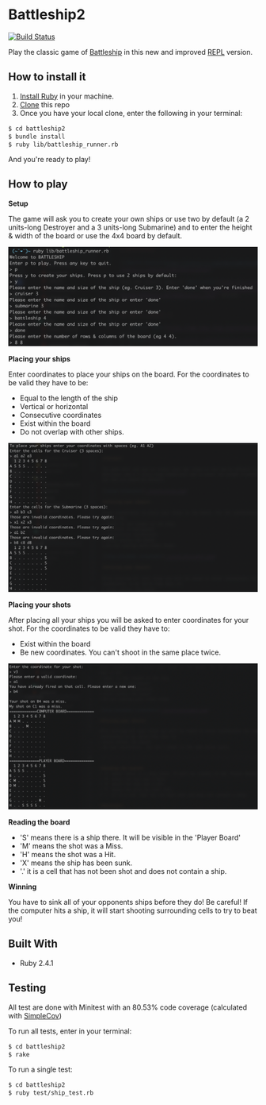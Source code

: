 # Battleship2

[![Build Status](https://travis-ci.org/nmcolome/battleship2.svg?branch=master)](https://travis-ci.org/nmcolome/battleship2)

Play the classic game of [Battleship](https://en.wikipedia.org/wiki/Battleship_(game)) in this new and improved [REPL](https://en.wikipedia.org/wiki/Read%E2%80%93eval%E2%80%93print_loop) version.


## How to install it

1. [Install Ruby](https://www.ruby-lang.org/en/documentation/installation/) in your machine.
2. [Clone](https://help.github.com/en/articles/cloning-a-repository) this repo 
3. Once you have your local clone, enter the following in your terminal:
```
$ cd battleship2
$ bundle install
$ ruby lib/battleship_runner.rb
```
And you're ready to play!

## How to play

**Setup**

The game will ask you to create your own ships or use two by default (a 2 units-long Destroyer and a 3 units-long Submarine) and to enter the height & width of the board or use the 4x4 board by default.

![setup screenshot](./assets/setup.png)

**Placing your ships**

Enter coordinates to place your ships on the board. For the coordinates to be valid they have to be:
* Equal to the length of the ship
* Vertical or horizontal
* Consecutive coordinates
* Exist within the board
* Do not overlap with other ships.

![ship placement screenshot](./assets/placement.png)

**Placing your shots**

After placing all your ships you will be asked to enter coordinates for your shot. For the coordinates to be valid they have to:
* Exist within the board
* Be new coordinates. You can't shoot in the same place twice.

![player shots screenshot](./assets/shots.png)


**Reading the board**
* 'S' means there is a ship there. It will be visible in the 'Player Board'
* 'M' means the shot was a Miss.
* 'H' means the shot was a Hit.
* 'X' means the ship has been sunk.
* '.' it is a cell that has not been shot and does not contain a ship.

**Winning**

You have to sink all of your opponents ships before they do! Be careful! If the computer hits a ship, it will start shooting surrounding cells to try to beat you!

## Built With
* Ruby 2.4.1

## Testing
All test are done with Minitest with an 80.53% code coverage (calculated with [SimpleCov](https://github.com/colszowka/simplecov))

To run all tests, enter in your terminal:
```
$ cd battleship2
$ rake
```

To run a single test:
```
$ cd battleship2
$ ruby test/ship_test.rb
```
